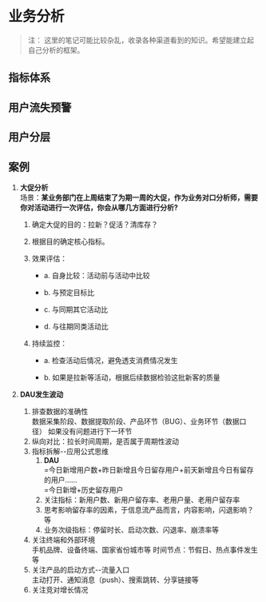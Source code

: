# 业务分析

> 注： 这里的笔记可能比较杂乱，收录各种渠道看到的知识。希望能建立起自己分析的框架。

## 指标体系

## 用户流失预警

## 用户分层

## 案例

1. **大促分析**  
场景：**某业务部门在上周结束了为期一周的大促，作为业务对口分析师，需要你对活动进行一次评估，你会从哪几方面进行分析?**

   1. 确定大促的目的：拉新？促活？清库存？

   2. 根据目的确定核心指标。

   3. 效果评估：

      - a. 自身比较：活动前与活动中比较

      - b. 与预定目标比

      - c. 与同期其它活动比

      - d. 与往期同类活动比

   4. 持续监控：

       - a. 检查活动后情况，避免透支消费情况发生

       - b. 如果是拉新等活动，根据后续数据检验这批新客的质量

2. **DAU发生波动**  
    1. 排查数据的准确性  
      数据采集阶段、数据提取阶段、产品环节（BUG）、业务环节（数据口径）
      如果没有问题进行下一环节
    2. 纵向对比：拉长时间周期，是否属于周期性波动
    3. 指标拆解--应用公式思维
         1. **DAU**  
         =今日新增用户数+昨日新增且今日留存用户+前天新增且今日有留存的用户……  
         =今日新增+历史留存用户
         2. 关注指标：新用户数、新用户留存率、老用户量、老用户留存率
         3. 思考影响留存率的因素，于信息流产品而言，内容影响，闪退影响？等
         4. 业务次级指标：停留时长、启动次数、闪退率、崩溃率等
    4. 关注终端和外部环境  
      手机品牌、设备终端、国家省份城市等
      时间节点：节假日、热点事件发生等
    5. 关注产品的启动方式--流量入口  
      主动打开、通知消息（push）、搜索跳转、分享链接等
    6. 关注竞对增长情况  

